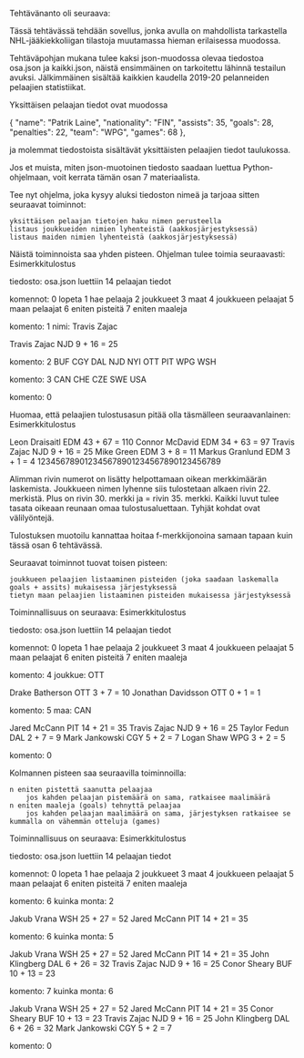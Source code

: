 Tehtävänanto oli seuraava:

Tässä tehtävässä tehdään sovellus, jonka avulla on mahdollista tarkastella NHL-jääkiekkoliigan tilastoja muutamassa hieman erilaisessa muodossa.

Tehtäväpohjan mukana tulee kaksi json-muodossa olevaa tiedostoa osa.json ja kaikki.json, näistä ensimmäinen on tarkoitettu lähinnä testailun avuksi. Jälkimmäinen sisältää kaikkien kaudella 2019-20 pelanneiden pelaajien statistiikat.

Yksittäisen pelaajan tiedot ovat muodossa

{
    "name": "Patrik Laine",
    "nationality": "FIN",
    "assists": 35,
    "goals": 28,
    "penalties": 22,
    "team": "WPG",
    "games": 68
},

ja molemmat tiedostoista sisältävät yksittäisten pelaajien tiedot taulukossa.

Jos et muista, miten json-muotoinen tiedosto saadaan luettua Python-ohjelmaan, voit kerrata tämän osan 7 materiaalista.

Tee nyt ohjelma, joka kysyy aluksi tiedoston nimeä ja tarjoaa sitten seuraavat toiminnot:

    yksittäisen pelaajan tietojen haku nimen perusteella
    listaus joukkueiden nimien lyhenteistä (aakkosjärjestyksessä)
    listaus maiden nimien lyhenteistä (aakkosjärjestyksessä)

Näistä toiminnoista saa yhden pisteen. Ohjelman tulee toimia seuraavasti:
Esimerkkitulostus

tiedosto: osa.json
luettiin 14 pelaajan tiedot

komennot:
0 lopeta
1 hae pelaaja
2 joukkueet
3 maat
4 joukkueen pelaajat
5 maan pelaajat
6 eniten pisteitä
7 eniten maaleja

komento: 1
nimi: Travis Zajac

Travis Zajac         NJD   9 + 16 =  25

komento: 2
BUF
CGY
DAL
NJD
NYI
OTT
PIT
WPG
WSH

komento: 3
CAN
CHE
CZE
SWE
USA

komento: 0

Huomaa, että pelaajien tulostusasun pitää olla täsmälleen seuraavanlainen:
Esimerkkitulostus

Leon Draisaitl       EDM  43 + 67 = 110
Connor McDavid       EDM  34 + 63 =  97
Travis Zajac         NJD   9 + 16 =  25
Mike Green           EDM   3 +  8 =  11
Markus Granlund      EDM   3 +  1 =   4
123456789012345678901234567890123456789

Alimman rivin numerot on lisätty helpottamaan oikean merkkimäärän laskemista. Joukkueen nimen lyhenne siis tulostetaan alkaen rivin 22. merkistä. Plus on rivin 30. merkki ja = rivin 35. merkki. Kaikki luvut tulee tasata oikeaan reunaan omaa tulostusaluettaan. Tyhjät kohdat ovat välilyöntejä.

Tulostuksen muotoilu kannattaa hoitaa f-merkkijonoina samaan tapaan kuin tässä osan 6 tehtävässä.

Seuraavat toiminnot tuovat toisen pisteen:

    joukkueen pelaajien listaaminen pisteiden (joka saadaan laskemalla goals + assits) mukaisessa järjestyksessä
    tietyn maan pelaajien listaaminen pisteiden mukaisessa järjestyksessä

Toiminnallisuus on seuraava:
Esimerkkitulostus

tiedosto: osa.json
luettiin 14 pelaajan tiedot

komennot:
0 lopeta
1 hae pelaaja
2 joukkueet
3 maat
4 joukkueen pelaajat
5 maan pelaajat
6 eniten pisteitä
7 eniten maaleja

komento: 4
joukkue: OTT

Drake Batherson      OTT   3 +  7 =  10
Jonathan Davidsson   OTT   0 +  1 =   1

komento: 5
maa: CAN

Jared McCann         PIT  14 + 21 =  35
Travis Zajac         NJD   9 + 16 =  25
Taylor Fedun         DAL   2 +  7 =   9
Mark Jankowski       CGY   5 +  2 =   7
Logan Shaw           WPG   3 +  2 =   5

komento: 0

Kolmannen pisteen saa seuraavilla toiminnoilla:

    n eniten pistettä saanutta pelaajaa
        jos kahden pelaajan pistemäärä on sama, ratkaisee maalimäärä
    n eniten maaleja (goals) tehnyttä pelaajaa
        jos kahden pelaajan maalimäärä on sama, järjestyksen ratkaisee se kummalla on vähemmän otteluja (games)

Toiminnallisuus on seuraava:
Esimerkkitulostus

tiedosto: osa.json
luettiin 14 pelaajan tiedot

komennot:
0 lopeta
1 hae pelaaja
2 joukkueet
3 maat
4 joukkueen pelaajat
5 maan pelaajat
6 eniten pisteitä
7 eniten maaleja

komento: 6
kuinka monta: 2

Jakub Vrana          WSH  25 + 27 =  52
Jared McCann         PIT  14 + 21 =  35

komento: 6
kuinka monta: 5

Jakub Vrana          WSH  25 + 27 =  52
Jared McCann         PIT  14 + 21 =  35
John Klingberg       DAL   6 + 26 =  32
Travis Zajac         NJD   9 + 16 =  25
Conor Sheary         BUF  10 + 13 =  23

komento: 7
kuinka monta: 6

Jakub Vrana          WSH  25 + 27 =  52
Jared McCann         PIT  14 + 21 =  35
Conor Sheary         BUF  10 + 13 =  23
Travis Zajac         NJD   9 + 16 =  25
John Klingberg       DAL   6 + 26 =  32
Mark Jankowski       CGY   5 +  2 =   7

komento: 0
